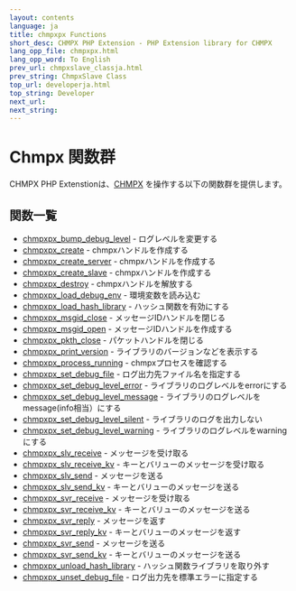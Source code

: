 ```yaml
---
layout: contents
language: ja
title: chmpxpx Functions
short_desc: CHMPX PHP Extension - PHP Extension library for CHMPX
lang_opp_file: chmpxpx.html
lang_opp_word: To English
prev_url: chmpxslave_classja.html
prev_string: ChmpxSlave Class
top_url: developerja.html
top_string: Developer
next_url: 
next_string: 
---
```


# Chmpx 関数群
CHMPX PHP Extenstionは、[CHMPX](https://chmpx.antpick.ax/indexja.html) を操作する以下の関数群を提供します。

## 関数一覧

- [chmpxpx_bump_debug_level](chmpxpx_bump_debug_levelja.html) - ログレベルを変更する
- [chmpxpx_create](chmpxpx_createja.html) - chmpxハンドルを作成する
- [chmpxpx_create_server](chmpxpx_create_serverja.html) - chmpxハンドルを作成する
- [chmpxpx_create_slave](chmpxpx_create_slaveja.html) - chmpxハンドルを作成する
- [chmpxpx_destroy](chmpxpx_destroyja.html) - chmpxハンドルを解放する
- [chmpxpx_load_debug_env](chmpxpx_load_debug_envja.html) - 環境変数を読み込む
- [chmpxpx_load_hash_library](chmpxpx_load_hash_libraryja.html) - ハッシュ関数を有効にする
- [chmpxpx_msgid_close](chmpxpx_msgid_closeja.html) - メッセージIDハンドルを閉じる
- [chmpxpx_msgid_open](chmpxpx_msgid_openja.html) - メッセージIDハンドルを作成する
- [chmpxpx_pkth_close](chmpxpx_pkth_closeja.html) - パケットハンドルを閉じる
- [chmpxpx_print_version](chmpxpx_print_versionja.html) - ライブラリのバージョンなどを表示する
- [chmpxpx_process_running](chmpxpx_process_runningja.html) - chmpxプロセスを確認する
- [chmpxpx_set_debug_file](chmpxpx_set_debug_fileja.html) - ログ出力先ファイル名を指定する
- [chmpxpx_set_debug_level_error](chmpxpx_set_debug_level_errorja.html) - ライブラリのログレベルをerrorにする
- [chmpxpx_set_debug_level_message](chmpxpx_set_debug_level_messageja.html) - ライブラリのログレベルをmessage(info相当）にする
- [chmpxpx_set_debug_level_silent](chmpxpx_set_debug_level_silentja.html) - ライブラリのログを出力しない
- [chmpxpx_set_debug_level_warning](chmpxpx_set_debug_level_warningja.html) - ライブラリのログレベルをwarningにする
- [chmpxpx_slv_receive](chmpxpx_slv_receiveja.html) - メッセージを受け取る
- [chmpxpx_slv_receive_kv](chmpxpx_slv_receive_kvja.html) - キーとバリューのメッセージを受け取る
- [chmpxpx_slv_send](chmpxpx_slv_sendja.html) - メッセージを送る
- [chmpxpx_slv_send_kv](chmpxpx_slv_send_kvja.html) - キーとバリューのメッセージを送る
- [chmpxpx_svr_receive](chmpxpx_svr_receiveja.html) - メッセージを受け取る
- [chmpxpx_svr_receive_kv](chmpxpx_svr_receive_kvja.html) - キーとバリューのメッセージを送る
- [chmpxpx_svr_reply](chmpxpx_svr_replyja.html) - メッセージを返す
- [chmpxpx_svr_reply_kv](chmpxpx_svr_reply_kvja.html) - キーとバリューのメッセージを返す
- [chmpxpx_svr_send](chmpxpx_svr_sendja.html) - メッセージを送る
- [chmpxpx_svr_send_kv](chmpxpx_svr_send_kvja.html) - キーとバリューのメッセージを送る
- [chmpxpx_unload_hash_library](chmpxpx_unload_hash_libraryja.html) - ハッシュ関数ライブラリを取り外す
- [chmpxpx_unset_debug_file](chmpxpx_unset_debug_fileja.html) - ログ出力先を標準エラーに指定する
